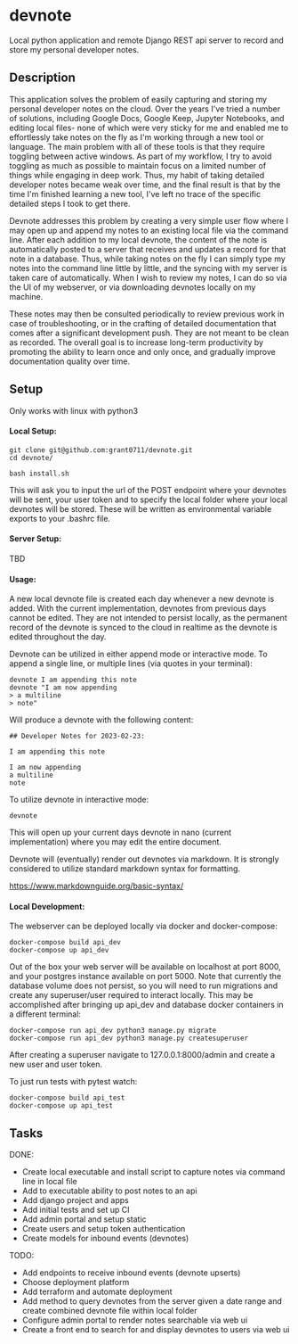 # devnote

Local python application and remote Django REST api server to record and store my personal developer notes.


## Description

This application solves the problem of easily capturing and storing my personal developer notes on the cloud. Over the years I've tried a number of solutions, including Google Docs, Google Keep, Jupyter Notebooks, and editing local files- none of which were very sticky for me and enabled me to effortlessly take notes on the fly as I'm working through a new tool or language. The main problem with all of these tools is that they require toggling between active windows. As part of my workflow, I try to avoid toggling as much as possible to maintain focus on a limited number of things while engaging in deep work. Thus, my habit of taking detailed developer notes became weak over time, and the final result is that by the time I'm finished learning a new tool, I've left no trace of the specific detailed steps I took to get there.

Devnote addresses this problem by creating a very simple user flow where I may open up and append my notes to an existing local file via the command line. After each addition to my local devnote, the content of the note is automatically posted to a server that receives and updates a record for that note in a database. Thus, while taking notes on the fly I can simply type my notes into the command line little by little, and the syncing with my server is taken care of automatically. When I wish to review my notes, I can do so via the UI of my webserver, or via downloading devnotes locally on my machine.

These notes may then be consulted periodically to review previous work in case of troubleshooting, or in the crafting of detailed documentation that comes after a significant development push. They are not meant to be clean as recorded. The overall goal is to increase long-term productivity by promoting the ability to learn once and only once, and gradually improve documentation quality over time.

## Setup

Only works with linux with python3

#### Local Setup:

```
git clone git@github.com:grant0711/devnote.git
cd devnote/

bash install.sh
```

This will ask you to input the url of the POST endpoint where your devnotes will be sent, your user token and to specify the local folder where your local devnotes will be stored. These will be written as environmental variable exports to your .bashrc file.

#### Server Setup:

TBD

#### Usage:

A new local devnote file is created each day whenever a new devnote is added. With the current implementation, devnotes from previous days cannot be edited. They are not intended to persist locally, as the permanent record of the devnote is synced to the cloud in realtime as the devnote is edited throughout the day.

Devnote can be utilized in either append mode or interactive mode. To append a single line, or multiple lines (via quotes in your terminal):

```
devnote I am appending this note
devnote "I am now appending
> a multiline
> note"
```

Will produce a devnote with the following content:
```
## Developer Notes for 2023-02-23:

I am appending this note

I am now appending
a multiline
note

```

To utilize devnote in interactive mode:

```
devnote
```

This will open up your current days devnote in nano (current implementation) where you may edit the entire document.

Devnote will (eventually) render out devnotes via markdown. It is strongly considered to utilize standard markdown syntax for formatting.

https://www.markdownguide.org/basic-syntax/


#### Local Development:

The webserver can be deployed locally via docker and docker-compose:

```
docker-compose build api_dev
docker-compose up api_dev
```

Out of the box your web server will be available on localhost at port 8000, and your postgres instance available on port 5000. Note that currently the database volume does not persist, so you will need to run migrations and create any superuser/user required to interact locally. This may be accomplished after bringing up api_dev and database docker containers in a different terminal:

```
docker-compose run api_dev python3 manage.py migrate
docker-compose run api_dev python3 manage.py createsuperuser
```

After creating a superuser navigate to 127.0.0.1:8000/admin and create a new user and user token.


To just run tests with pytest watch:

```
docker-compose build api_test
docker-compose up api_test
```

## Tasks

DONE:
- Create local executable and install script to capture notes via command line in local file
- Add to executable ability to post notes to an api
- Add django project and apps
- Add initial tests and set up CI
- Add admin portal and setup static
- Create users and setup token authentication
- Create models for inbound events (devnotes)

TODO:

- Add endpoints to receive inbound events (devnote upserts)
- Choose deployment platform
- Add terraform and automate deployment
- Add method to query devnotes from the server given a date range and create combined devnote file within local folder
- Configure admin portal to render notes searchable via web ui
- Create a front end to search for and display devnotes to users via web ui
